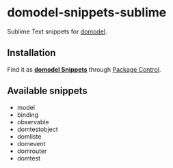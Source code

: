 # domodel-snippets-sublime

Sublime Text snippets for [domodel](https://github.com/thoughtsunificator/domodel).

## Installation

Find it as [**domodel Snippets**](https://packagecontrol.io/packages/domodel%20Snippets) through [Package Control](https://packagecontrol.io/).

## Available snippets

- model
- binding
- observable
- domtestobject
- domliste
- domevent
- domrouter
- domtest
